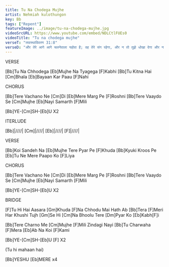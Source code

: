 ```yaml
---
title: Tu Na Chodega Mujhe
artist: Nehmiah kulothungon
key: Bb
tags: ["Repent"]
featureImage: ../image/tu-na-chodega-mujhe.jpg
videoSrcURL: https://www.youtube.com/embed/NDLCtlFUEs0
videoTitle: "Tu na chodega mujhe"
verseT: "व्यवस्थाविवरण 31:8"
verseD: "और तेरे आगे आगे चलनेवाला यहोवा है; वह तेरे संग रहेगा, और न तो तुझे धोखा देगा और न छोड़ देगा; इसलिये मत डर और तेरा मन कच्‍चा न हो।"
---
```


VERSE

[Bb]Tu Na Chhodega [Eb]Mujhe 
Na Tyagega [F]Kabhi 
[Bb]Tu Kitna Hai [Cm]Bhala 
[Eb]Bayaan Kar Paau [F]Nahi


CHORUS

[Bb]Tere Vachano Ne [Cm]Di
[Eb]Mere Marg Pe [F]Roshni 
[Bb]Tere Vaaydo Se [Cm]Mujhe 
[Eb]Nayi Samarth [F]Mili 

[Bb]YE-[Cm]SH-[Eb]U X2 


ITERLUDE

[Bb]|////| [Cm]|////| [Eb]|////| [F]|////|

VERSE

[Bb]Koi Sandeh Na [Eb]Mujhe 
Tere Pyar Pe [F]Khuda 
[Bb]Kyuki Kroos Pe [Eb]Tu Ne 
Mere Paapo Ko [F]Liya


CHORUS

[Bb]Tere Vachano Ne [Cm]Di
[Eb]Mere Marg Pe [F]Roshni 
[Bb]Tere Vaaydo Se [Cm]Mujhe 
[Eb]Nayi Samarth [F]Mili 

[Bb]YE-[Cm]SH-[Eb]U X2 


BRIDGE

[F]Tu Hi Hai Aasara [Gm]Khuda 
[F]Na Chhodu Mai Hath Ab [Bb]Tera 
[F]Meri Har Khushi Tujh [Gm]Se Hi 
[Cm]Na Bhoolu Tere [Dm]Pyar Ko [Eb]Kabh[F]i 

[Bb]Tere Charno Me [Cm]Mujhe 
[F]Mili Zindagi Nayi 
[Bb]Tu Charwaha [F]Mera 
[Eb]Ab Na Koi [F]Kami 

[Bb]YE-[Cm]SH-[Eb]U [F] X2

(Tu hi mahaan hai) 

[Bb]YESHU [Eb]MERE x4 